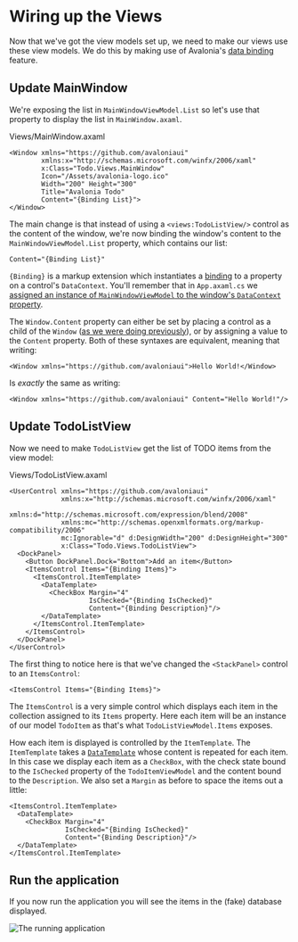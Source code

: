 # Wiring up the Views

Now that we've got the view models set up, we need to make our views use these view models. We do this by making use of Avalonia's [data binding](http://avaloniaui.net/docs/binding) feature.

## Update MainWindow <a id="update-mainwindow"></a>

We're exposing the list in `MainWindowViewModel.List` so let's use that property to display the list in `MainWindow.axaml`.

Views/MainWindow.axaml

```markup
<Window xmlns="https://github.com/avaloniaui"
        xmlns:x="http://schemas.microsoft.com/winfx/2006/xaml"
        x:Class="Todo.Views.MainWindow"
        Icon="/Assets/avalonia-logo.ico"
        Width="200" Height="300"
        Title="Avalonia Todo"
        Content="{Binding List}">
</Window>
```

The main change is that instead of using a `<views:TodoListView/>` control as the content of the window, we're now binding the window's content to the `MainWindowViewModel.List` property, which contains our list:

```markup
Content="{Binding List}"
```

`{Binding}` is a markup extension which instantiates a [binding](http://avaloniaui.net/docs/binding/bindings) to a property on a control's `DataContext`. You'll remember that in `App.axaml.cs` we [assigned an instance of `MainWindowViewModel` to the window's `DataContext` property](http://avaloniaui.net/docs/tutorial/creating-model-viewmodel#create-an-instance-of-todolistviewmodel).

The `Window.Content` property can either be set by placing a control as a child of the `Window` \([as we were doing previously](http://avaloniaui.net/docs/tutorial/creating-a-view#display-the-view-in-the-window)\), or by assigning a value to the `Content` property. Both of these syntaxes are equivalent, meaning that writing:

```markup
<Window xmlns="https://github.com/avaloniaui">Hello World!</Window>
```

Is _exactly_ the same as writing:

```markup
<Window xmlns="https://github.com/avaloniaui" Content="Hello World!"/>
```

## Update TodoListView <a id="update-todolistview"></a>

Now we need to make `TodoListView` get the list of TODO items from the view model:

Views/TodoListView.axaml

```markup
<UserControl xmlns="https://github.com/avaloniaui"
             xmlns:x="http://schemas.microsoft.com/winfx/2006/xaml"
             xmlns:d="http://schemas.microsoft.com/expression/blend/2008"
             xmlns:mc="http://schemas.openxmlformats.org/markup-compatibility/2006"
             mc:Ignorable="d" d:DesignWidth="200" d:DesignHeight="300"
             x:Class="Todo.Views.TodoListView">
  <DockPanel>
    <Button DockPanel.Dock="Bottom">Add an item</Button>
    <ItemsControl Items="{Binding Items}">
      <ItemsControl.ItemTemplate>
        <DataTemplate>
          <CheckBox Margin="4"
                    IsChecked="{Binding IsChecked}"
                    Content="{Binding Description}"/>
        </DataTemplate>
      </ItemsControl.ItemTemplate>
    </ItemsControl>
  </DockPanel>
</UserControl>
```

The first thing to notice here is that we've changed the `<StackPanel>` control to an `ItemsControl`:

```markup
<ItemsControl Items="{Binding Items}">
```

The `ItemsControl` is a very simple control which displays each item in the collection assigned to its `Items` property. Here each item will be an instance of our model `TodoItem` as that's what `TodoListViewModel.Items` exposes.

How each item is displayed is controlled by the `ItemTemplate`. The `ItemTemplate` takes a [`DataTemplate`](http://avaloniaui.net/docs/templates/datatemplate) whose content is repeated for each item. In this case we display each item as a `CheckBox`, with the check state bound to the `IsChecked` property of the `TodoItemViewModel` and the content bound to the `Description`. We also set a `Margin` as before to space the items out a little:

```markup
<ItemsControl.ItemTemplate>
  <DataTemplate>
    <CheckBox Margin="4"
              IsChecked="{Binding IsChecked}"
              Content="{Binding Description}"/>
  </DataTemplate>
</ItemsControl.ItemTemplate>
```

## Run the application <a id="run-the-application"></a>

If you now run the application you will see the items in the \(fake\) database displayed.

![The running application](http://avaloniaui.net/docs/tutorial/images/wiring-up-views-run.png)

